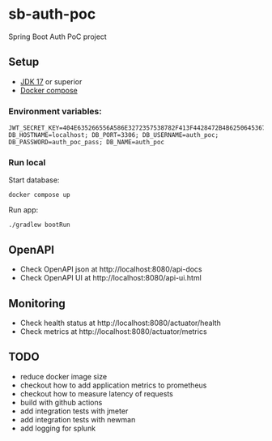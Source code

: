 # sb-auth-poc

Spring Boot Auth PoC project

## Setup

- [JDK 17](https://openjdk.org/projects/jdk/17/) or superior
- [Docker compose](https://docs.docker.com/compose/)

### Environment variables:

```
JWT_SECRET_KEY=404E635266556A586E3272357538782F413F4428472B4B6250645367566B5970;
DB_HOSTNAME=localhost; DB_PORT=3306; DB_USERNAME=auth_poc; DB_PASSWORD=auth_poc_pass; DB_NAME=auth_poc
```

### Run local

Start database:

```
docker compose up
```

Run app:

```
./gradlew bootRun
```

## OpenAPI

- Check OpenAPI json at http://localhost:8080/api-docs
- Check OpenAPI UI at http://localhost:8080/api-ui.html

## Monitoring

- Check health status at http://localhost:8080/actuator/health
- Check metrics at http://localhost:8080/actuator/metrics


## TODO

 - reduce docker image size
 - checkout how to add application metrics to prometheus
 - checkout how to measure latency of requests
 - build with github actions
 - add integration tests with jmeter
 - add integration tests with newman
 - add logging for splunk
